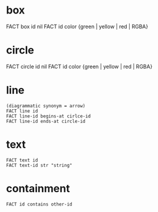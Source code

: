 # box
  FACT box id nil
  FACT id color {green | yellow | red | RGBA}

# circle
  FACT circle id nil
  FACT id color {green | yellow | red | RGBA}
  
# line
	(diagrammatic synonym = arrow)
	FACT line id
	FACT line-id begins-at cirlce-id
	FACT line-id ends-at circle-id

	
# text
	FACT text id
	FACT text-id str "string"

# containment
	FACT id contains other-id
